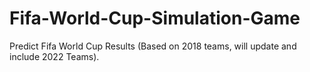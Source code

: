 # Fifa-World-Cup-Simulation-Game
Predict Fifa World Cup Results (Based on 2018 teams, will update and include 2022 Teams).
